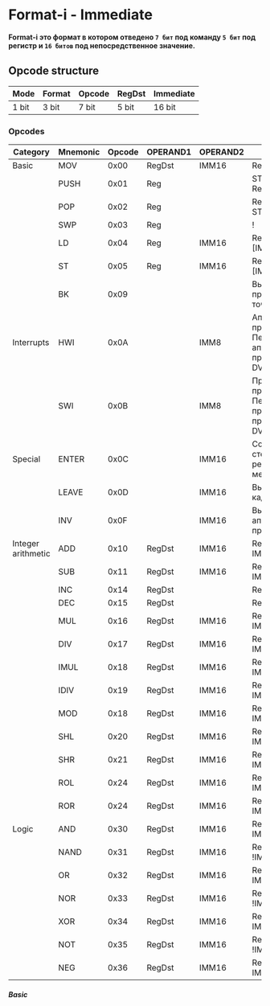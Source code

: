 # Format-i - Immediate

**Format-i это формат в котором отведено `7 бит` под команду `5 бит` под регистр и `16 битов` под непосредственное значение.**

## Opcode structure

| Mode  | Format | Opcode | RegDst | Immediate |
|-------|--------|--------|--------|-----------|
| 1 bit | 3 bit  | 7 bit  | 5 bit  | 16 bit    |

### Opcodes

| Category           | Mnemonic | Opcode | OPERAND1 | OPERAND2 | Description                                                    |
|--------------------|----------|--------|----------|----------|----------------------------------------------------------------|
| Basic              | MOV      | 0x00   | RegDst   | IMM16    | RegDst = IMM16                                                 |
|                    | PUSH     | 0x01   | Reg      |          | STACK[SP] = Reg                                                |
|                    | POP      | 0x02   | Reg      |          | Reg = STACK[SP]                                                |
|                    | SWP      | 0x03   | Reg      |          | !                                                              |
|                    | LD       | 0x04   | Reg      | IMM16    | RegDst = [IMM16]!                                              |
|                    | ST       | 0x05   | Reg      | IMM16    | RegDst = [IMM16]!                                              |
|                    | BK       | 0x09   |          |          | Вызывает прерывание точки останова                             |
| Interrupts         | HWI      | 0x0A   |          | IMM8     | Аппаратное прерывание. Передает аппаратное прерывание в DVM    |
|                    | SWI      | 0x0B   |          | IMM8     | Программное прерывание. Передает программное прерывание из DVM |
| Special            | ENTER    | 0x0C   |          | IMM16    | Создание кадра стека и резервирование места на нем!            |
|                    | LEAVE    | 0x0D   |          | IMM16    | Выходит из кадра стека!                                        |
|                    | INV      | 0x0F   |          | IMM16    | Вызывает аппаратную процедуру!                                 |
| Integer arithmetic | ADD      | 0x10   | RegDst   | IMM16    | RegDst += IMM16                                                |
|                    | SUB      | 0x11   | RegDst   | IMM16    | RegDst -= IMM16                                                |
|                    | INC      | 0x14   | RegDst   |          | RegDst++                                                       |
|                    | DEC      | 0x15   | RegDst   |          | RegDst--                                                       |
|                    | MUL      | 0x16   | RegDst   | IMM16    | RegDst *= IMM16                                                |
|                    | DIV      | 0x17   | RegDst   | IMM16    | RegDst /= IMM16                                                |
|                    | IMUL     | 0x18   | RegDst   | IMM16    | RegDst *= IMM16 (Signed)                                       |
|                    | IDIV     | 0x19   | RegDst   | IMM16    | RegDst /= IMM16 (Signed)                                       |
|                    | MOD      | 0x18   | RegDst   | IMM16    | RegDst %= IMM16                                                |
|                    | SHL      | 0x20   | RegDst   | IMM16    | RegDst <<= IMM16                                               |
|                    | SHR      | 0x21   | RegDst   | IMM16    | RegDst >>= IMM16                                               |
|                    | ROL      | 0x24   | RegDst   | IMM16    | RegDst >>>>= IMM16                                             |
|                    | ROR      | 0x24   | RegDst   | IMM16    | RegDst <<<<= IMM16                                             |
| Logic              | AND      | 0x30   | RegDst   | IMM16    | RegDst &= IMM16                                                |
|                    | NAND     | 0x31   | RegDst   | IMM16    | RegDst &= !IMM16                                               |
|                    | OR       | 0x32   | RegDst   | IMM16    | RegDst &#124;= IMM16                                           |                                                       |= IMM16                                               |
|                    | NOR      | 0x33   | RegDst   | IMM16    | RegDst &#124;= !IMM16                                          |    
|                    | XOR      | 0x34   | RegDst   | IMM16    | RegDst ^= IMM16                                                |    
|                    | NOT      | 0x35   | RegDst   | IMM16    | RegDst = !IMM16                                                |    
|                    | NEG      | 0x36   | RegDst   | IMM16    | RegDst = -IMM16                                                |    

##### Basic

